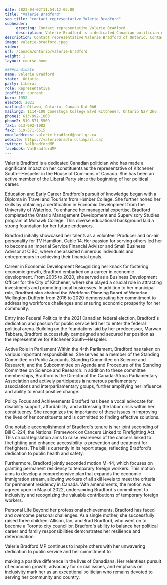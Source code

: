 ```yaml
---
date: 2023-04-02T11:54:12-05:00
title: "Valerie Bradford"
seo_title: "contact representative Valerie Bradford"
subheader:
     greeting: Contact representative Valerie Bradford
     description: Valerie Bradford is a dedicated Canadian politician who has made a significant impact on her constituents as the representative of Kitchener South—Hespeler in the House of Commons of Canada.
description: Contact representative Valerie Bradford of Ontario. Contact information for Valerie Bradford includes email address, phone number, and mailing address.
image: valerie-bradford.jpeg
video:
url: /canada/ontario/valerie-bradford
weight: 1
layout: course_home

####candidate
name: Valerie Bradford
state:	Ontario
party: Liberal
role: Representative
inoffice: current
born: 1952
elected: 2021
mailing1: Ottawa, Ontario, Canada K1A 0A6
mailing2: 1114-100 Conestoga College Blvd Kitchener, Ontario N2P 2N6
phone1: 613-992-1063
phone2: 519-571-5509
fax1: 613-992-1082
fax2: 519-571-5515
emailaddress: valerie.bradford@parl.gc.ca
website: https://valeriebradford.libparl.ca/
twitter: ValBradfordMP
facebook: ValBradfordMP
---
```


Valerie Bradford is a dedicated Canadian politician who has made a significant impact on her constituents as the representative of Kitchener South—Hespeler in the House of Commons of Canada. She has been an active member of the Liberal Party since the beginning of her political career.

Education and Early Career
Bradford's pursuit of knowledge began with a Diploma in Travel and Tourism from Humber College. She further honed her skills by obtaining a certification in Economic Development from the University of Waterloo. To enhance her managerial expertise, Bradford completed the Ontario Management Development and Supervisory Studies program at Mohawk College. This diverse educational background laid a strong foundation for her future endeavors.

Bradford initially showcased her talents as a volunteer Producer and on-air personality for TV Hamilton, Cable 14. Her passion for serving others led her to become an Imperial Service Financial Advisor and Small Business Advisor at CIBC, where she assisted numerous individuals and entrepreneurs in achieving their financial goals.

Career in Economic Development
Recognizing her knack for fostering economic growth, Bradford embarked on a career in economic development. From 2005 to 2020, she served as a Business Development Officer for the City of Kitchener, where she played a crucial role in attracting investments and promoting local businesses. In addition to her municipal role, Bradford also chaired the Workforce Planning Board of Waterloo Wellington Dufferin from 2016 to 2020, demonstrating her commitment to addressing workforce challenges and ensuring economic prosperity for her community.

Entry into Federal Politics
In the 2021 Canadian federal election, Bradford's dedication and passion for public service led her to enter the federal political arena. Building on the foundations laid by her predecessor, Marwan Tabbara, Bradford successfully campaigned and secured her position as the representative for Kitchener South—Hespeler.

Active Role in Parliament
Within the 44th Parliament, Bradford has taken on various important responsibilities. She serves as a member of the Standing Committee on Public Accounts, Standing Committee on Science and Research, and the Subcommittee on Agenda and Procedure of the Standing Committee on Science and Research. In addition to these committee memberships, Bradford is the Director of the Canada-Africa Parliamentary Association and actively participates in numerous parliamentary associations and interparliamentary groups, further amplifying her influence and ability to enact positive change.

Policy Focus and Achievements
Bradford has been a vocal advocate for disability support, affordability, and addressing the labor crisis within her constituency. She recognizes the importance of these issues in improving the lives of her constituents and is committed to finding effective solutions.

One notable accomplishment of Bradford's tenure is her joint seconding of Bill C-224, the National Framework on Cancers Linked to Firefighting Act. This crucial legislation aims to raise awareness of the cancers linked to firefighting and enhance accessibility to prevention and treatment for firefighters. The bill is currently in its report stage, reflecting Bradford's dedication to public health and safety.

Furthermore, Bradford jointly seconded motion M-44, which focuses on granting permanent residency to temporary foreign workers. This motion aims to develop a comprehensive plan that expands the economic immigration stream, allowing workers of all skill levels to meet the criteria for permanent residency in Canada. With amendments, the motion was agreed upon in May of 2022, underscoring Bradford's commitment to inclusivity and recognizing the valuable contributions of temporary foreign workers.

Personal Life
Beyond her professional achievements, Bradford has faced and overcome personal challenges. As a single mother, she successfully raised three children: Allison, Ian, and Brad Bradford, who went on to become a Toronto city councillor. Bradford's ability to balance her political career and family responsibilities demonstrates her resilience and determination.

Valerie Bradford MP continues to inspire others with her unwavering dedication to public service and her commitment to

 making a positive difference in the lives of Canadians. Her relentless pursuit of economic growth, advocacy for crucial issues, and emphasis on inclusivity mark her as an exceptional politician who remains devoted to serving her community and country.
